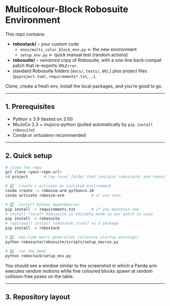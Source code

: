 # Multicolour-Block Robosuite Environment

This repo contains:

* **robostack/** – your custom code  
  * `envs/multi_color_block_env.py`  ← the new environment  
  * `setup_env.py`                   ← quick manual test (random actions)
* **robosuite/** – *vendored* copy of Robosuite, with a one-line back-compat
  patch that re-exports `XMLError`.
* standard Robosuite folders (`docs/`, `tests/`, etc.) plus project files
  (`pyproject.toml`, `requirements*.txt`, …).

Clone, create a fresh env, install the local packages, and you’re good to go.

---

## 1.  Prerequisites

* Python ≥ 3.9 (tested on 3.10)  
* MuJoCo 2.3 + mujoco-python (pulled automatically by `pip install robosuite`)
* Conda or *virtualenv* recommended

---

## 2.  Quick setup

```bash
# clone the repo
git clone <your-repo-url>
cd project       # top-level folder that contains robostack/ and robosuite/

# 1️⃣  create + activate an isolated environment
conda create -n robosim-arm python=3.10
conda activate robosim-arm            # or use venv

# 2️⃣  install Python dependencies
pip install -r requirements.txt       # if you maintain one
# install *local* Robosuite in editable mode so our patch is used
pip install -e robosuite
# (optional) install robostack itself as a package
pip install -e robostack

# 3️⃣  one-time macro generation (silences startup warnings)
python robosuite/robosuite/scripts/setup_macros.py

# 4️⃣  run the demo
python robostack/setup_env.py
```

You should see a window similar to the screenshot in which a Panda arm
executes random motions while five coloured blocks spawn at random
collision-free poses on the table.

---

## 3.  Repository layout
